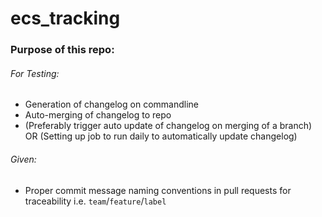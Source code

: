 # ecs_tracking

### Purpose of this repo:

###### For Testing:
- Generation of changelog on commandline
- Auto-merging of changelog to repo
- (Preferably trigger auto update of changelog on merging of a branch) OR (Setting up job to run daily to automatically update changelog)

###### Given:
- Proper commit message naming conventions in pull requests for traceability i.e. `team`/`feature`/`label`
